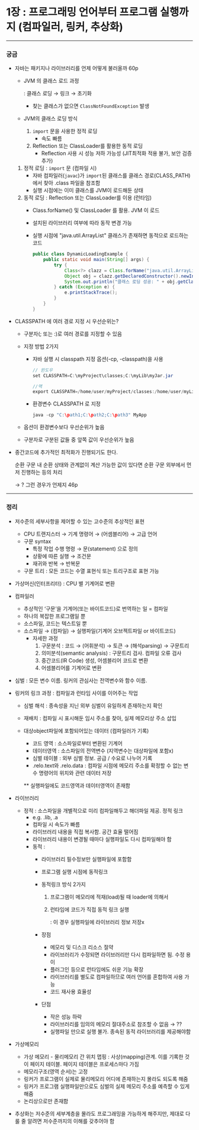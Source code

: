 # 1장 : 프로그래밍 언어부터 프로그램 실행까지 (컴파일러, 링커, 추상화)

---
### 궁금

- 자바는 패키지나 라이브러리를 언제 어떻게 불러올까 60p
    - JVM 의 클래스 로드 과정
        
        : 클래스 로딩 → 링크 → 초기화
        
        - 찾는 클래스가 없으면 `ClassNotFoundException` 발생
    - JVM의 클래스 로딩 방식
        1. `import` 문을 사용한 정적 로딩
            - 속도 빠름
        2. Reflection 또는 ClassLoader를 활용한 동적 로딩
            - Reflection 사용 시 성능 저하 가능성 (JIT최적화 적용 불가, 보안 검증 추가)
    1. 정적 로딩 : `import` 문 (컴파일 시)
        - 자바 컴파일러(`javac`)가 `import`된 클래스를 클래스 경로(CLASS_PATH)에서 찾아 .class 파일을 참조함
        - 실행 시점에는 이미 클래스를 JVM이 로드해둔 상태
    2. 동적 로딩 : Reflection 또는 ClassLoader를 이용 (런타임)
        - Class.forName() 및 ClassLoader 를 활용. JVM 이 로드
        - 설치된 라이브러리 여부에 따라 동작 변경 가능
        - 실행 시점에 "java.util.ArrayList" 클래스가 존재하면 동적으로 로드하는 코드
            
            ```java
            public class DynamicLoadingExample {
                public static void main(String[] args) {
                    try {
                        Class<?> clazz = Class.forName("java.util.ArrayList"); // 런타임에 로딩
                        Object obj = clazz.getDeclaredConstructor().newInstance();
                        System.out.println("클래스 로딩 성공: " + obj.getClass().getName());
                    } catch (Exception e) {
                        e.printStackTrace();
                    }
                }
            }
            ```
            
        
- CLASSPATH 에 여러 경로 지정 시 우선순위는?
    - 구분자(; 또는 :)로 여러 경로를 지정할 수 있음
    - 지정 방법 2가지
        - 자바 실행 시 classpath 지정 옵션(-cp, -classpath)을 사용
            
            ```java
            // 윈도우
            set CLASSPATH=C:\myProject\classes;C:\myLib\myJar.jar
            
            //맥
            export CLASSPATH=/home/user/myProject/classes:/home/user/myLib/myJar.jar
            ```
            
        - 환경변수 CLASSPATH 로 지정
            
            ```java
            java -cp "C:\path1;C:\path2;C:\path3" MyApp
            ```
            
    - 옵션이 환경변수보다 우선순위가 높음
    - 구분자로 구분된 값들 중 앞쪽 값이 우선순위가 높음
    
- 중간코드에 추가적인 최적화가 진행되기도 한다.
    
    순환 구문 내 순환 상태와 관계없이 계산 가능한 값이 있다면 순환 구문 외부에서 먼저 진행하는 등의 처리 
    
    → ? 그런 경우가 언제지 46p

---
### 정리

- 저수준의 세부사항을 제어할 수 있는 고수준의 추상적인 표현
    - CPU 트랜지스터 → 기계 명령어 → (어셈블리어) → 고급 언어
    - 구문 syntax
        - 특정 작업 수행 명령 → 문(statement) 으로 정의
        - 상황에 따른 실행 → 조건문
        - 재귀와 반복 → 반복문
    - 구문 트리 : 모든 코드는 수열 표현식 또는 트리구조로 표현 가능
- 가상머신(인터프리터) : CPU 별 기계어로 변환
- 컴파일러
    - 추상적인 ‘구문’을 기계어(또는 바이트코드)로 번역하는 일 = 컴파일
    - 하나의 복잡한 프로그램일 뿐
    - 소스파일, 코드는 텍스트일 뿐
    - 소스파일 → (컴파일) → 실행파일(기계어 오브젝트파일 or 바이트코드)
        - 자세한 과정
            1. 구문분석 : 코드 → (어휘분석) → 토큰 → (해석parsing) → 구문트리
            2. 의미분석(semantic analysis) : 구문트리 검사. 컴파일 오류 검사
            3. 중간코드(IR Code) 생성, 어셈블리어 코드로 변환
            4. 어셈블리어를 기계어로 변환
- 심벌 : 모든 변수 이름. 링커의 관심사는 전역변수와 함수 이름.
- 링커의 링크 과정 : 컴파일과 런타임 사이를 이어주는 작업
    - 심벌 해석 : 종속성을 지닌 외부 심벌이 유일하게 존재하는지 확인
    - 재배치 : 컴파일 시 표시해둔 임시 주소를 찾아, 실제 메모리상 주소 삽입
    - 대상object파일에 포함되어있는 데이터 (컴파일러가 기록)
        - 코드 영역 : 소스파일로부터 변환된 기계어
        - 데이터영역 : 소스파일의 전역변수 (지역변수는 대상파일에 포함x)
        - 심벌 테이블 : 외부 심벌 정보. 공급 / 수요로 나누어 기록
        - .relo.text와 .relo.data : 컴파일 시점에 메모리 주소를 확정할 수 없는 변수 명령어의 위치와 관련 데이터 저장
        
        ** 실행파일에도 코드영역과 데이터영역이 존재함
        
- 라이브러리
    - 정적 : 소스파일을 개별적으로 미리 컴파일해두고 해더파일 제공. 정적 링크
        - e.g. .lib, .a
        - 컴파일 시 속도가 빠름
        - 라이브러리 내용을 직접 복사함. 공간 효율 떨어짐
        - 라이브러리 내용이 변경될 때마다 실행파일도 다시 컴파일해야 함
        - 동적 :
            - 라이브러리 필수정보만 실행파일에 포함함
            - 프로그램 실행 시점에 동적링크
            - 동적링크 방식 2가지
                1. 프로그램이 메모리에 적재(load)될 때 loader에 의해서
                2. 런타임에 코드가 직접 동적 링크 실행
                    
                    : 이 경우 실행파일에 라이브러리 정보 저장x
                    
            - 장점
                - 메모리 및 디스크 리소스 절약
                - 라이브러리가 수정되면 라이브러리만 다시 컴파일하면 됨. 수정 용이
                - 플러그인 등으로 런타임에도 쉬운 기능 확장
                - 라이브러리를 별도로 컴파일하므로 여러 언어를 혼합하여 사용 가능
                - 코드 재사용 효율성
            - 단점
                - 작은 성능 하락
                - 라이브러리를 임의의 메모리 절대주소로 참조할 수 없음 → ??
                - 실행파일 만으로 실행 불가. 종속된 동적 라이브러리를 제공해야함
- 가상메모리
    - 가상 메모리 - 물리메모리 간 위치 맵핑 : 사상(mapping)관계. 이를 기록한 것이 페이지 테이블. 페이지 테이블은 프로세스마다 가짐
    - 메모리구조(영역 순서)는 고정
    - 링커가 프로그램이 실제로 물리메모리 어디에 존재하는지 몰라도 되도록 해줌
    - 링커가 프로그램 실행파일만으로도 심벌의 실제 메모리 주소를 예측할 수 있게 해줌
    - 논리상으로만 존재함
- 추상화는 저수준의 세부계층을 몰라도 프로그래밍을 가능하게 해주지만, 제대로 다룰 줄 알려면 저수준까지의 이해를 갖추어야 함
